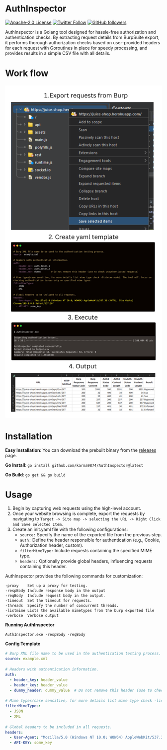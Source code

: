 # AuthInspector

[![Apache-2.0 License](https://img.shields.io/badge/license-Apache2.0-blue.svg)](http://www.apache.org/licenses/) 
[![Twitter Follow](https://img.shields.io/twitter/follow/karma9874?label=Follow&style=social)](https://twitter.com/karma9874)
[![GitHub followers](https://img.shields.io/github/followers/karma9874?label=Follow&style=social)](https://github.com/karma9874)

AuthInspector is a Golang tool designed for hassle-free authorization and authentication checks. By extracting request details from BurpSuite export, it performs thorough authorization checks based on user-provided headers for each request with Goroutines in place for speedy processing, and provides results in a simple CSV file with all details.

# Work flow
<h3 align="center">
  <img src="static/flow.png" width="700px"></a>
</h3>


# Installation

**Easy Installation**: You can download the prebuilt binary from the [releases](https://github.com/karma9874/AuthInspector/releases) page.

**Go Install**: `go install github.com/karma9874/AuthInspector@latest`

**Go Build**: `go get && go build`

# Usage

1. Begin by capturing web requests using the high-level account.
2. Once your website browsing is complete, export the requests by navigating to `Target -> Site map -> selecting the URL -> Right Click and Save Selected Item`.
3. Create an init.yaml file with the following configurations:
    * `source:` Specify the name of the exported file from the previous step.
    * `auth:` Define the header responsible for authentication (e.g., Cookie, Authorization header, custom).
    * `filterMimeType:` Include requests containing the specified MIME type.
    * `headers:` Optionally provide global headers, influencing requests containing this header.

AuthInspector provides the following commands for customization:
```
-proxy    Set up a proxy for testing.
-respBody Include response body in the output
-reqBody  Include request body in the output.
-timeout  Set the timeout for requests.
-threads  Specify the number of concurrent threads.
-listmime Lists the available mimetypes from the burp exported file
-verbose  Verbose output
```

**Running AuthInspector**

``` 
AuthInspector.exe -respBody -reqBody
```

**Config Template**
```yaml
# Burp XML file name to be used in the authentication testing process.
source: example.xml

# Headers with authentication information.
auth:
  - header_key: header_value
  - header_key: header_value
  - dummy_header: dummy_value  # Do not remove this header (use to check unauthenticated requests)

# Mime types(case sensitive, for more details list mime type check -listmime mode). The tool will focus on checking authentication issues only on specified mime types.
filterMimeTypes:
  - JSON
  - XML

# Global headers to be included in all requests.
headers:
  - User-Agent: "Mozilla/5.0 (Windows NT 10.0; WOW64) AppleWebKit/537.36 (KHTML, like Gecko) Chrome/109.0.0.0 Safari/537.36"
  - API-KEY: some_key
```
